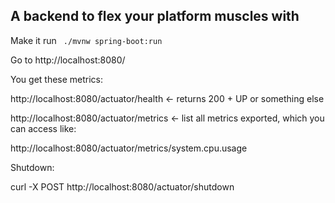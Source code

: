 ## A backend to flex your platform muscles with

Make it run ` ./mvnw spring-boot:run`

Go to http://localhost:8080/

You get these metrics:

http://localhost:8080/actuator/health   <- returns 200 + UP or something else


http://localhost:8080/actuator/metrics <- list all metrics exported, which you can access like: 


http://localhost:8080/actuator/metrics/system.cpu.usage


Shutdown:

curl -X POST http://localhost:8080/actuator/shutdown
